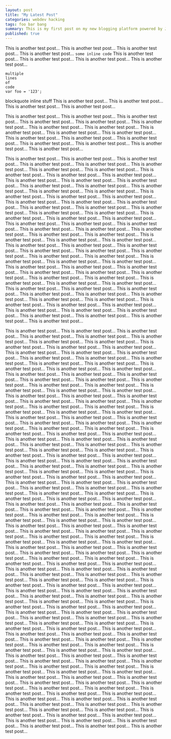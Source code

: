 ```yaml
---
layout: post
title: "My Latest Post"
categories: webdev hacking
tags: foo bar bang
summary: This is my first post on my new blogging platform powered by Jekyll-Bootstrap. If this summary is too long it will be truncated by default.
published: true
---
```


This is another test post...
This is another test post...
This is another test post...
This is another test post...
`some inline code`
This is another test post...
This is another test post...
This is another test post...
This is another test post...

    multiple
    lines
    of
    code
    var foo = '123';

blockquote inline stuff
This is another test post...
This is another test post...
This is another test post...
This is another test post...

This is another test post...
This is another test post...
This is another test post...
This is another test post...
This is another test post...
This is another test post...
This is another test post...
This is another test post...
This is another test post...
This is another test post...
This is another test post...
This is another test post...
This is another test post...
This is another test post...
This is another test post...
This is another test post...
This is another test post...
This is another test post...   

This is another test post...
This is another test post...
This is another test post...
This is another test post...
This is another test post...
This is another test post...
This is another test post...
This is another test post...
This is another test post...
This is another test post...
This is another test post...
This is another test post...
This is another test post...
This is another test post...
This is another test post...
This is another test post...
This is another test post...
This is another test post...
This is another test post...
This is another test post...
This is another test post...
This is another test post...
This is another test post...
This is another test post...
This is another test post...
This is another test post...
This is another test post...
This is another test post...
This is another test post...
This is another test post...
This is another test post...
This is another test post...
This is another test post...
This is another test post...
This is another test post...
This is another test post...
This is another test post...
This is another test post...
This is another test post...
This is another test post...
This is another test post...
This is another test post...
This is another test post...
This is another test post...
This is another test post...
This is another test post...
This is another test post...
This is another test post...
This is another test post...
This is another test post...
This is another test post...
This is another test post...
This is another test post...
This is another test post...
This is another test post...
This is another test post...
This is another test post...
This is another test post...
This is another test post...
This is another test post...
This is another test post...
This is another test post...
This is another test post...
This is another test post...
This is another test post...
This is another test post...
This is another test post...
This is another test post...
This is another test post...
This is another test post...
This is another test post...
This is another test post...
This is another test post...
This is another test post...
This is another test post...
This is another test post...
This is another test post...
This is another test post...
This is another test post...
This is another test post...
This is another test post...
This is another test post...
This is another test post...
This is another test post...   

This is another test post...
This is another test post...
This is another test post...
This is another test post...
This is another test post...
This is another test post...
This is another test post...
This is another test post...
This is another test post...
This is another test post...
This is another test post...
This is another test post...
This is another test post...
This is another test post...
This is another test post...
This is another test post...
This is another test post...
This is another test post...
This is another test post...
This is another test post...
This is another test post...
This is another test post...
This is another test post...
This is another test post...
This is another test post...
This is another test post...
This is another test post...
This is another test post...
This is another test post...
This is another test post...
This is another test post...
This is another test post...
This is another test post...
This is another test post...
This is another test post...
This is another test post...
This is another test post...
This is another test post...
This is another test post...
This is another test post...
This is another test post...
This is another test post...
This is another test post...
This is another test post...
This is another test post...
This is another test post...
This is another test post...
This is another test post...
This is another test post...
This is another test post...
This is another test post...
This is another test post...
This is another test post...
This is another test post...
This is another test post...
This is another test post...
This is another test post...
This is another test post...
This is another test post...
This is another test post...
This is another test post...
This is another test post...
This is another test post...
This is another test post...
This is another test post...
This is another test post...
This is another test post...
This is another test post...
This is another test post...
This is another test post...
This is another test post...
This is another test post...
This is another test post...
This is another test post...
This is another test post...
This is another test post...
This is another test post...
This is another test post...
This is another test post...
This is another test post...
This is another test post...
This is another test post...
This is another test post...
This is another test post...
This is another test post...
This is another test post...
This is another test post...
This is another test post...
This is another test post...
This is another test post...
This is another test post...
This is another test post...
This is another test post...
This is another test post...
This is another test post...
This is another test post...
This is another test post...
This is another test post...
This is another test post...
This is another test post...
This is another test post...
This is another test post...
This is another test post...
This is another test post...
This is another test post...
This is another test post...
This is another test post...
This is another test post...
This is another test post...
This is another test post...
This is another test post...
This is another test post...
This is another test post...
This is another test post...
This is another test post...
This is another test post...
This is another test post...
This is another test post...
This is another test post...
This is another test post...
This is another test post...
This is another test post...
This is another test post...
This is another test post...
This is another test post...
This is another test post...
This is another test post...
This is another test post...
This is another test post...
This is another test post...
This is another test post...
This is another test post...
This is another test post...
This is another test post...
This is another test post...
This is another test post...
This is another test post...
This is another test post...
This is another test post...
This is another test post...
This is another test post...
This is another test post...
This is another test post...
This is another test post...
This is another test post...
This is another test post...
This is another test post...
This is another test post...
This is another test post...
This is another test post...
This is another test post...
This is another test post...
This is another test post...
This is another test post...
This is another test post...
This is another test post...
This is another test post...
This is another test post...
This is another test post...
This is another test post...
This is another test post...
This is another test post...
This is another test post...
This is another test post...
This is another test post...
This is another test post...
This is another test post...
This is another test post...
This is another test post...
This is another test post...
This is another test post...
This is another test post...
This is another test post...
This is another test post...
This is another test post...
This is another test post...
This is another test post...
This is another test post...
This is another test post...
This is another test post...
This is another test post...
This is another test post...
This is another test post...
This is another test post...
This is another test post...
This is another test post...
This is another test post...
This is another test post...
This is another test post...
This is another test post...
This is another test post...
This is another test post...
This is another test post...
This is another test post...
This is another test post...
This is another test post...
This is another test post...
This is another test post...
This is another test post...
This is another test post...
This is another test post...
This is another test post...
This is another test post...
This is another test post...
